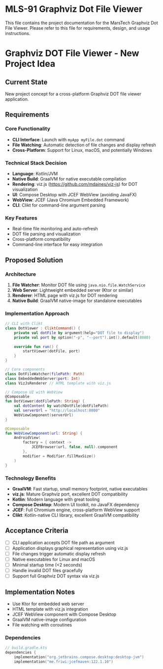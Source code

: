 # MLS-91 Graphviz Dot File Viewer

This file contains the project documentation for the MarsTech Graphviz Dot File Viewer. Please refer to this file for requirements, design, and usage instructions.

# Graphviz DOT File Viewer - New Project Idea

## Current State
New project concept for a cross-platform Graphviz DOT file viewer application.

## Requirements

### Core Functionality
- **CLI Interface**: Launch with `myApp myFile.dot` command
- **File Watching**: Automatic detection of file changes and display refresh
- **Cross-Platform**: Support for Linux, macOS, and potentially Windows

### Technical Stack Decision
- **Language**: Kotlin/JVM
- **Native Build**: GraalVM for native executable compilation
- **Rendering**: viz.js (https://github.com/mdaines/viz-js) for DOT visualization
- **UI**: Compose Desktop with JCEF WebView (avoiding JavaFX)
- **WebView**: JCEF (Java Chromium Embedded Framework)
- **CLI**: Clikt for command-line argument parsing

### Key Features
- Real-time file monitoring and auto-refresh
- DOT file parsing and visualization
- Cross-platform compatibility
- Command-line interface for easy integration

## Proposed Solution

### Architecture
1. **File Watcher**: Monitor DOT file using `java.nio.file.WatchService`
2. **Web Server**: Lightweight embedded server (Ktor or similar)
3. **Renderer**: HTML page with viz.js for DOT rendering
4. **Native Build**: GraalVM native-image for standalone executables

### Implementation Approach
```kotlin
// CLI with Clikt
class DotViewer : CliktCommand() {
    private val dotFile by argument(help="DOT file to display")
    private val port by option("-p", "--port").int().default(8080)
    
    override fun run() {
        startViewer(dotFile, port)
    }
}

// Core components
class DotFileWatcher(filePath: Path)
class EmbeddedWebServer(port: Int)
class VizJsRenderer // HTML template with viz.js

// Compose UI with WebView
@Composable
fun DotViewer(dotFilePath: String) {
    val dotContent by watchDotFile(dotFilePath)
    val serverUrl = "http://localhost:8080"
    WebViewComponent(serverUrl)
}

@Composable
fun WebViewComponent(url: String) {
    AndroidView(
        factory = { context ->
            JCEFBrowser(url, false, null).component
        },
        modifier = Modifier.fillMaxSize()
    )
}
```

### Technology Benefits
- **GraalVM**: Fast startup, small memory footprint, native executables
- **viz.js**: Mature Graphviz port, excellent DOT compatibility
- **Kotlin**: Modern language with great tooling
- **Compose Desktop**: Modern UI toolkit, no JavaFX dependency
- **JCEF**: Full Chromium engine, cross-platform WebView support
- **Clikt**: Kotlin-native CLI library, excellent GraalVM compatibility

## Acceptance Criteria
- [ ] CLI application accepts DOT file path as argument
- [ ] Application displays graphical representation using viz.js
- [ ] File changes trigger automatic display refresh
- [ ] Native executables for Linux and macOS
- [ ] Minimal startup time (<2 seconds)
- [ ] Handle invalid DOT files gracefully
- [ ] Support full Graphviz DOT syntax via viz.js

## Implementation Notes
- Use Ktor for embedded web server
- HTML template with viz.js integration
- JCEF WebView component with Compose Desktop
- GraalVM native-image configuration
- File watching with coroutines

### Dependencies
```kotlin
// build.gradle.kts
dependencies {
    implementation("org.jetbrains.compose.desktop:desktop-jvm")
    implementation("me.friwi:jcefmaven:122.1.10")
```
